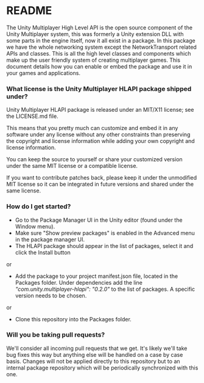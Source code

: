 # README #

The Unity Multiplayer High Level API is the open source component of the Unity Multiplayer system, this was formerly a Unity extension DLL with some parts in the engine itself, now it all exist in a package. In this package we have the whole networking system except the NetworkTransport related APIs and classes. This is all the high level classes and components which make up the user friendly system of creating multiplayer games. This document details how you can enable or embed the package and use it in your games and applications.

### What license is the Unity Multiplayer HLAPI package shipped under? ###
Unity Multiplayer HLAPI package is released under an MIT/X11 license; see the LICENSE.md file.

This means that you pretty much can customize and embed it in any software under any license without any other constraints than preserving the copyright and license information while adding your own copyright and license information.

You can keep the source to yourself or share your customized version under the same MIT license or a compatible license.

If you want to contribute patches back, please keep it under the unmodified MIT license so it can be integrated in future versions and shared under the same license.

### How do I get started? ###
* Go to the Package Manager UI in the Unity editor (found under the Window menu).
* Make sure "Show preview packages" is enabled in the Advanced menu in the package manager UI.
* The HLAPI package should appear in the list of packages, select it and click the Install button

or

* Add the package to your project manifest.json file, located in the Packages folder. Under dependencies add the line _"com.unity.multiplayer-hlapi": "0.2.0"_ to the list of packages. A specific version needs to be chosen.

or

* Clone this repository into the Packages folder.

### Will you be taking pull requests? ###
We'll consider all incoming pull requests that we get. It's likely we'll take bug fixes this way but anything else will be handled on a case by case basis. Changes will not be applied directly to this repository but to an internal package repository which will be periodically synchronized with this one.